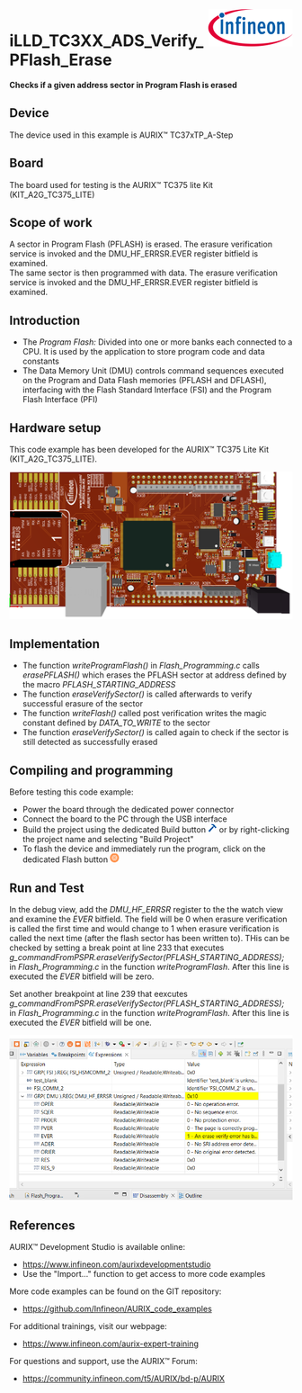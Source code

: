 <img src="./Images/IFX_LOGO_600.gif" align="right" width="150" />  

# iLLD_TC3XX_ADS_Verify_PFlash_Erase
**Checks if a given address sector in Program Flash is erased**

## Device  
The device used in this example is AURIX™ TC37xTP_A-Step

## Board  
The board used for testing is the AURIX™ TC375 lite Kit (KIT_A2G_TC375_LITE)  

## Scope of work  
A sector in Program Flash (PFLASH) is erased. The erasure verification service is invoked and the DMU_HF_ERRSR.EVER register bitfield is examined.  
The same sector is then programmed with data. The erasure verification service is invoked and the DMU_HF_ERRSR.EVER register bitfield is examined.

## Introduction  
- The *Program Flash:* Divided into one or more banks each connected to a CPU. It is used by the application to store program code and data constants
- The Data Memory Unit (DMU) controls command sequences executed on the Program and Data Flash memories (PFLASH and DFLASH), interfacing with the Flash Standard Interface (FSI) and the Program Flash Interface (PFI)

## Hardware setup  
This code example has been developed for the AURIX™ TC375 Lite Kit (KIT_A2G_TC375_LITE).  

<img src="./Images/Aurix_Top.PNG" width="600" />   

## Implementation  
 
- The function *writeProgramFlash()* in *Flash_Programming.c* calls *erasePFLASH()* which erases the PFLASH sector at address defined by the macro *PFLASH_STARTING_ADDRESS*  
- The function *eraseVerifySector()* is called afterwards to verify successful erasure of the sector  
- The function *writeFlash()* called post verification writes the magic constant defined by *DATA_TO_WRITE* to the sector  
- The function *eraseVerifySector()* is called again to check if the sector is still detected as successfully erased

## Compiling and programming
Before testing this code example:
- Power the board through the dedicated power connector
- Connect the board to the PC through the USB interface
- Build the project using the dedicated Build button <img src="./Images/build_activeproj.gif" /> or by right-clicking the project name and selecting "Build Project"
- To flash the device and immediately run the program, click on the dedicated Flash button <img src="./Images/micro.png" />  

## Run and Test  
In the debug view, add the *DMU_HF_ERRSR* register to the the watch view and examine the *EVER* bitfield. The field will be 0 when erasure verification is called the first time and would change to 1 when erasure verification is called the next time (after the flash sector has been written to).
THis can be checked by setting a break point at line 233 that executes *g_commandFromPSPR.eraseVerifySector(PFLASH_STARTING_ADDRESS);* in *Flash_Programming.c* in the function *writeProgramFlash*.
After this line is executed the *EVER* bitfield will be zero.

Set another breakpoint at line 239 that eexcutes *g_commandFromPSPR.eraseVerifySector(PFLASH_STARTING_ADDRESS);* in *Flash_Programming.c* in the function *writeProgramFlash*. After this line is executed the *EVER* bitfield will be one.  

<img src="./Images/DMU_Error_Status.png" width="600" />  

## References  

AURIX™ Development Studio is available online:  
- <https://www.infineon.com/aurixdevelopmentstudio>  
- Use the "Import..." function to get access to more code examples  

More code examples can be found on the GIT repository:  
- <https://github.com/Infineon/AURIX_code_examples>  

For additional trainings, visit our webpage:  
- <https://www.infineon.com/aurix-expert-training>  

For questions and support, use the AURIX™ Forum:  
- <https://community.infineon.com/t5/AURIX/bd-p/AURIX>  
